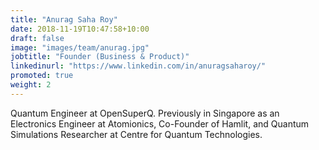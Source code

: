 ```yaml
---
title: "Anurag Saha Roy"
date: 2018-11-19T10:47:58+10:00
draft: false
image: "images/team/anurag.jpg"
jobtitle: "Founder (Business & Product)"
linkedinurl: "https://www.linkedin.com/in/anuragsaharoy/"
promoted: true
weight: 2
---
```


Quantum Engineer at OpenSuperQ. Previously in Singapore as an Electronics Engineer at Atomionics, Co-Founder of Hamlit, and Quantum Simulations Researcher at  Centre for Quantum Technologies.
